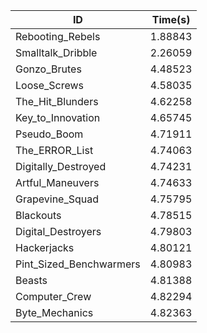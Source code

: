 |ID|Time(s)|
|-|-|
|Rebooting_Rebels|1.88843|
|Smalltalk_Dribble|2.26059|
|Gonzo_Brutes|4.48523|
|Loose_Screws|4.58035|
|The_Hit_Blunders|4.62258|
|Key_to_Innovation|4.65745|
|Pseudo_Boom|4.71911|
|The_ERROR_List|4.74063|
|Digitally_Destroyed|4.74231|
|Artful_Maneuvers|4.74633|
|Grapevine_Squad|4.75795|
|Blackouts|4.78515|
|Digital_Destroyers|4.79803|
|Hackerjacks|4.80121|
|Pint_Sized_Benchwarmers|4.80983|
|Beasts|4.81388|
|Computer_Crew|4.82294|
|Byte_Mechanics|4.82363|
